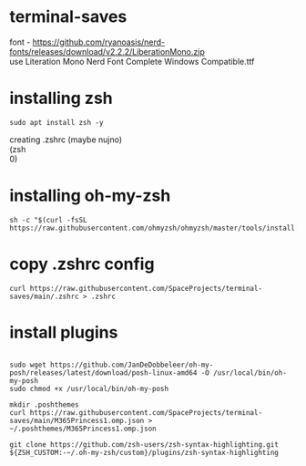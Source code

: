 # terminal-saves
font - https://github.com/ryanoasis/nerd-fonts/releases/download/v2.2.2/LiberationMono.zip <br/>
use Literation Mono Nerd Font Complete Windows Compatible.ttf
# installing zsh
```sudo apt update
sudo apt install zsh -y
```
creating .zshrc (maybe nujno) <br/>
(zsh <br/>
0)
# installing oh-my-zsh
```
sh -c "$(curl -fsSL https://raw.githubusercontent.com/ohmyzsh/ohmyzsh/master/tools/install.sh)"
```
# copy .zshrc config
```
curl https://raw.githubusercontent.com/SpaceProjects/terminal-saves/main/.zshrc > .zshrc
```
# install plugins
```git clone https://github.com/zsh-users/zsh-syntax-highlighting.git ${ZSH_CUSTOM:-~/.oh-my-zsh/custom}/plugins/zsh-syntax-highlighting

sudo wget https://github.com/JanDeDobbeleer/oh-my-posh/releases/latest/download/posh-linux-amd64 -O /usr/local/bin/oh-my-posh
sudo chmod +x /usr/local/bin/oh-my-posh

mkdir .poshthemes
curl https://raw.githubusercontent.com/SpaceProjects/terminal-saves/main/M365Princess1.omp.json > ~/.poshthemes/M365Princess1.omp.json

git clone https://github.com/zsh-users/zsh-syntax-highlighting.git ${ZSH_CUSTOM:-~/.oh-my-zsh/custom}/plugins/zsh-syntax-highlighting
```

